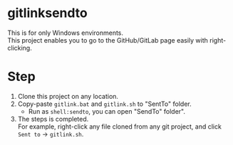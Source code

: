# gitlinksendto
This is for only Windows environments.  
This project enables you to go to the GitHub/GitLab page easily with right-clicking.

# Step

1. Clone this project on any location.
2. Copy-paste `gitlink.bat` and `gitlink.sh` to "SentTo" folder.
   - Run as `shell:sendto`, you can open "SendTo" folder".
3. The steps is completed.  
    For example, right-click any file cloned from any git project, and click `Sent to` -> `gitlink.sh`.
